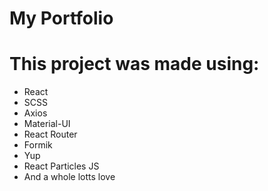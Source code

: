 # My Portfolio

# This project was made using:
- React
- SCSS
- Axios
- Material-UI
- React Router
- Formik
- Yup
- React Particles JS
- And a whole lotts love
